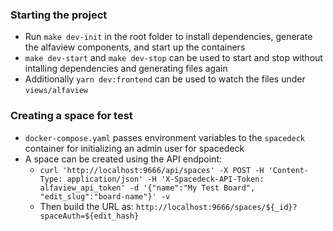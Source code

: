 ### Starting the project

- Run `make dev-init` in the root folder to install dependencies, generate the alfaview components, and start up the containers
- `make dev-start` and `make dev-stop` can be used to start and stop without intalling dependencies and generating files again
- Additionally `yarn dev:frontend` can be used to watch the files under `views/alfaview`


### Creating a space for test

- `docker-compose.yaml` passes environment variables to the `spacedeck` container for initializing an admin user for spacedeck
- A space can be created using the API endpoint: 
    - `curl 'http://localhost:9666/api/spaces' -X POST -H 'Content-Type: application/json' -H 'X-Spacedeck-API-Token: alfaview_api_token' -d '{"name":"My Test Board", "edit_slug":"board-name"}' -v`
    - Then build the URL as: `http://localhost:9666/spaces/${_id}?spaceAuth=${edit_hash}`
